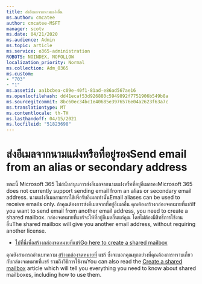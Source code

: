 ```yaml
---
title: ส่งอีเมลจากนามแฝงอื่น
ms.author: cmcatee
author: cmcatee-MSFT
manager: scotv
ms.date: 04/21/2020
ms.audience: Admin
ms.topic: article
ms.service: o365-administration
ROBOTS: NOINDEX, NOFOLLOW
localization_priority: Normal
ms.collection: Adm_O365
ms.custom:
- "703"
- "1"
ms.assetid: aa1bcbea-c09e-40f1-81ad-e86ad567ae16
ms.openlocfilehash: dd41ecaf53d926880c5949892f7751906b549b8a
ms.sourcegitcommit: 8bc60ec34bc1e40685e3976576e04a2623f63a7c
ms.translationtype: MT
ms.contentlocale: th-TH
ms.lasthandoff: 04/15/2021
ms.locfileid: "51823698"
---
```

# <a name="send-email-from-an-alias-or-secondary-address"></a><span data-ttu-id="166ca-102">ส่งอีเมลจากนามแฝงหรือที่อยู่รอง</span><span class="sxs-lookup"><span data-stu-id="166ca-102">Send email from an alias or secondary address</span></span>

<span data-ttu-id="166ca-103">ขณะนี้ Microsoft 365 ไม่สนับสนุนการส่งอีเมลจากนามแฝงหรือที่อยู่อีเมลรอง</span><span class="sxs-lookup"><span data-stu-id="166ca-103">Microsoft 365 does not currently support sending email from an alias or secondary email address.</span></span> <span data-ttu-id="166ca-104">นามแฝงอีเมลสามารถใช้เพื่อรับอีเมลเท่านั้น</span><span class="sxs-lookup"><span data-stu-id="166ca-104">Email aliases can be used to receive emails only.</span></span> <span data-ttu-id="166ca-105">ถ้าคุณต้องการส่งอีเมลจากที่อยู่อีเมลอื่น คุณต้องสร้างกล่องจดหมายที่แชร์</span><span class="sxs-lookup"><span data-stu-id="166ca-105">If you want to send email from another email address, you need to create a shared mailbox.</span></span> <span data-ttu-id="166ca-106">กล่องจดหมายที่แชร์จะให้ที่อยู่อีเมลอื่นแก่คุณ โดยไม่ต้องมีสิทธิ์การใช้งานอื่น</span><span class="sxs-lookup"><span data-stu-id="166ca-106">The shared mailbox will give you another email address, without requiring another license.</span></span>
  
- [<span data-ttu-id="166ca-107">ไปที่นี่เพื่อสร้างกล่องจดหมายที่แชร์</span><span class="sxs-lookup"><span data-stu-id="166ca-107">Go here to create a shared mailbox</span></span>](https://portal.office.com/AdminPortal/Home#/AssistedGuide/addemailoptions)

<span data-ttu-id="166ca-108">คุณยังสามารถอ่านบทความ [สร้างกล่องจดหมายที่](https://docs.microsoft.com/microsoft-365/admin/email/create-a-shared-mailbox) แชร์ ซึ่งจะบอกคุณทุกอย่างที่คุณต้องการทราบเกี่ยวกับกล่องจดหมายที่แชร์ รวมถึงวิธีการใช้งาน</span><span class="sxs-lookup"><span data-stu-id="166ca-108">You can also read the [Create a shared mailbox](https://docs.microsoft.com/microsoft-365/admin/email/create-a-shared-mailbox) article which will tell you everything you need to know about shared mailboxes, including how to use them.</span></span>